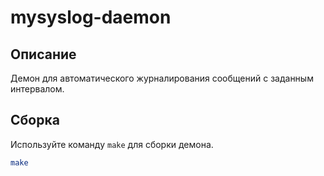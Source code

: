 # mysyslog-daemon

## Описание
Демон для автоматического журналирования сообщений с заданным интервалом.

## Сборка
Используйте команду `make` для сборки демона.

```bash
make
```
